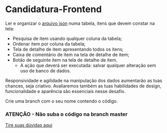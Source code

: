 # Candidatura-Frontend

Ler e organizar o [arquivo json](https://github.com/qquant-group/candidatura-frontend/blob/main/data.json) numa tabela, itens que devem constar na tela: 
* Pesquisa de item usando qualquer coluna da tabela; 
* Ordenar item por coluna da tabela;
* Tela de detalhe de item apresentando todos os itens; 
* Caixa de comentário de item na tela de detalhe de item; 
* Botão de seguinte item na tela de detalhe de item.
  - A ação que deverá ser executada: salvar qualquer alteração sem uso de banco de dados.

Responsividade e agilidade na manipulação dos dados aumentarão as tuas chances, seja criativo.
Avaliaremos também as tuas habilidades de design, funcionalidade e aparência são essenciais nesse desafio.

Crie uma branch com o seu nome contendo o código.

### ATENÇÃO - Não suba o código na branch master

[Tire suas dúvidas aqui](https://github.com/qquant-group/candidatura-frontend/issues/1)
